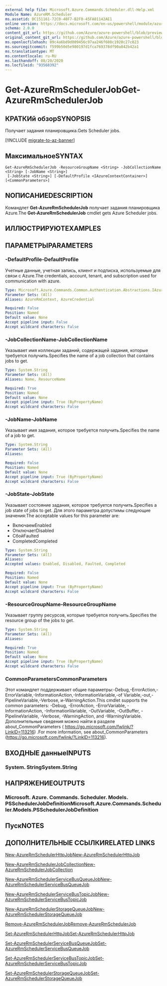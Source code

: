 ```yaml
---
external help file: Microsoft.Azure.Commands.Scheduler.dll-Help.xml
Module Name: AzureRM.Scheduler
ms.assetid: DC151161-72C0-40F7-B2F0-45FA01142AE1
online version: https://docs.microsoft.com/en-us/powershell/module/azurerm.scheduler/get-azurermschedulerjob
schema: 2.0.0
content_git_url: https://github.com/Azure/azure-powershell/blob/preview/src/ResourceManager/Scheduler/Commands.Scheduler/help/Get-AzureRmSchedulerJob.md
original_content_git_url: https://github.com/Azure/azure-powershell/blob/preview/src/ResourceManager/Scheduler/Commands.Scheduler/help/Get-AzureRmSchedulerJob.md
ms.openlocfilehash: 89c4a6bd9d009456c97aa246f608c1920c27c823
ms.sourcegitcommit: f599b50d5e980197d1fca769378df90a842b42a1
ms.translationtype: MT
ms.contentlocale: ru-RU
ms.lasthandoff: 08/20/2020
ms.locfileid: "93568392"
---
```

# <span data-ttu-id="1d41b-101">Get-AzureRmSchedulerJob</span><span class="sxs-lookup"><span data-stu-id="1d41b-101">Get-AzureRmSchedulerJob</span></span>

## <span data-ttu-id="1d41b-102">КРАТКИй обзор</span><span class="sxs-lookup"><span data-stu-id="1d41b-102">SYNOPSIS</span></span>
<span data-ttu-id="1d41b-103">Получает задания планировщика.</span><span class="sxs-lookup"><span data-stu-id="1d41b-103">Gets Scheduler jobs.</span></span>

[!INCLUDE [migrate-to-az-banner](../../includes/migrate-to-az-banner.md)]

## <span data-ttu-id="1d41b-104">Максимальное</span><span class="sxs-lookup"><span data-stu-id="1d41b-104">SYNTAX</span></span>

```
Get-AzureRmSchedulerJob -ResourceGroupName <String> -JobCollectionName <String> [-JobName <String>]
 [-JobState <String>] [-DefaultProfile <IAzureContextContainer>] [<CommonParameters>]
```

## <span data-ttu-id="1d41b-105">NОПИСАНИЕ</span><span class="sxs-lookup"><span data-stu-id="1d41b-105">DESCRIPTION</span></span>
<span data-ttu-id="1d41b-106">Командлет **Get-AzureRmSchedulerJob** получает задания планировщика Azure.</span><span class="sxs-lookup"><span data-stu-id="1d41b-106">The **Get-AzureRmSchedulerJob** cmdlet gets Azure Scheduler jobs.</span></span>

## <span data-ttu-id="1d41b-107">ИЛЛЮСТРИРУЮТ</span><span class="sxs-lookup"><span data-stu-id="1d41b-107">EXAMPLES</span></span>

## <span data-ttu-id="1d41b-108">ПАРАМЕТРЫ</span><span class="sxs-lookup"><span data-stu-id="1d41b-108">PARAMETERS</span></span>

### <span data-ttu-id="1d41b-109">-DefaultProfile</span><span class="sxs-lookup"><span data-stu-id="1d41b-109">-DefaultProfile</span></span>
<span data-ttu-id="1d41b-110">Учетные данные, учетная запись, клиент и подписка, используемые для связи с Azure.</span><span class="sxs-lookup"><span data-stu-id="1d41b-110">The credentials, account, tenant, and subscription used for communication with azure.</span></span>

```yaml
Type: Microsoft.Azure.Commands.Common.Authentication.Abstractions.IAzureContextContainer
Parameter Sets: (All)
Aliases: AzureRmContext, AzureCredential

Required: False
Position: Named
Default value: None
Accept pipeline input: False
Accept wildcard characters: False
```

### <span data-ttu-id="1d41b-111">-JobCollectionName</span><span class="sxs-lookup"><span data-stu-id="1d41b-111">-JobCollectionName</span></span>
<span data-ttu-id="1d41b-112">Указывает имя коллекции заданий, содержащей задания, которые требуется получить.</span><span class="sxs-lookup"><span data-stu-id="1d41b-112">Specifies the name of a job collection that contains jobs to get.</span></span>

```yaml
Type: System.String
Parameter Sets: (All)
Aliases: Name, ResourceName

Required: True
Position: Named
Default value: None
Accept pipeline input: True (ByPropertyName)
Accept wildcard characters: False
```

### <span data-ttu-id="1d41b-113">-JobName</span><span class="sxs-lookup"><span data-stu-id="1d41b-113">-JobName</span></span>
<span data-ttu-id="1d41b-114">Указывает имя задания, которое требуется получить.</span><span class="sxs-lookup"><span data-stu-id="1d41b-114">Specifies the name of a job to get.</span></span>

```yaml
Type: System.String
Parameter Sets: (All)
Aliases:

Required: False
Position: Named
Default value: None
Accept pipeline input: True (ByPropertyName)
Accept wildcard characters: False
```

### <span data-ttu-id="1d41b-115">-JobState</span><span class="sxs-lookup"><span data-stu-id="1d41b-115">-JobState</span></span>
<span data-ttu-id="1d41b-116">Указывает состояние задания, которое требуется получить.</span><span class="sxs-lookup"><span data-stu-id="1d41b-116">Specifies a job state of jobs to get.</span></span>
<span data-ttu-id="1d41b-117">Для этого параметра допустимы следующие значения:</span><span class="sxs-lookup"><span data-stu-id="1d41b-117">The acceptable values for this parameter are:</span></span>
- <span data-ttu-id="1d41b-118">Включаем</span><span class="sxs-lookup"><span data-stu-id="1d41b-118">Enabled</span></span> 
- <span data-ttu-id="1d41b-119">Отключает</span><span class="sxs-lookup"><span data-stu-id="1d41b-119">Disabled</span></span> 
- <span data-ttu-id="1d41b-120">Сбой</span><span class="sxs-lookup"><span data-stu-id="1d41b-120">Faulted</span></span> 
- <span data-ttu-id="1d41b-121">Completed</span><span class="sxs-lookup"><span data-stu-id="1d41b-121">Completed</span></span>

```yaml
Type: System.String
Parameter Sets: (All)
Aliases:
Accepted values: Enabled, Disabled, Faulted, Completed

Required: False
Position: Named
Default value: None
Accept pipeline input: True (ByPropertyName)
Accept wildcard characters: False
```

### <span data-ttu-id="1d41b-122">-ResourceGroupName</span><span class="sxs-lookup"><span data-stu-id="1d41b-122">-ResourceGroupName</span></span>
<span data-ttu-id="1d41b-123">Указывает группу ресурсов, которые требуется получить.</span><span class="sxs-lookup"><span data-stu-id="1d41b-123">Specifies the resource group of the jobs to get.</span></span>

```yaml
Type: System.String
Parameter Sets: (All)
Aliases:

Required: True
Position: Named
Default value: None
Accept pipeline input: True (ByPropertyName)
Accept wildcard characters: False
```

### <span data-ttu-id="1d41b-124">CommonParameters</span><span class="sxs-lookup"><span data-stu-id="1d41b-124">CommonParameters</span></span>
<span data-ttu-id="1d41b-125">Этот командлет поддерживает общие параметры:-Debug,-ErrorAction,-ErrorVariable,-InformationAction,-InformationVariable,-of Variable,-out,-PipelineVariable,-Verbose, и-WarningAction.</span><span class="sxs-lookup"><span data-stu-id="1d41b-125">This cmdlet supports the common parameters: -Debug, -ErrorAction, -ErrorVariable, -InformationAction, -InformationVariable, -OutVariable, -OutBuffer, -PipelineVariable, -Verbose, -WarningAction, and -WarningVariable.</span></span> <span data-ttu-id="1d41b-126">Дополнительные сведения можно найти в разделе about_CommonParameters ( https://go.microsoft.com/fwlink/?LinkID=113216) .</span><span class="sxs-lookup"><span data-stu-id="1d41b-126">For more information, see about_CommonParameters (https://go.microsoft.com/fwlink/?LinkID=113216).</span></span>

## <span data-ttu-id="1d41b-127">ВХОДНЫЕ данные</span><span class="sxs-lookup"><span data-stu-id="1d41b-127">INPUTS</span></span>

### <span data-ttu-id="1d41b-128">System. String</span><span class="sxs-lookup"><span data-stu-id="1d41b-128">System.String</span></span>

## <span data-ttu-id="1d41b-129">НАПРЯЖЕНИЕ</span><span class="sxs-lookup"><span data-stu-id="1d41b-129">OUTPUTS</span></span>

### <span data-ttu-id="1d41b-130">Microsoft. Azure. Commands. Scheduler. Models. PSSchedulerJobDefinition</span><span class="sxs-lookup"><span data-stu-id="1d41b-130">Microsoft.Azure.Commands.Scheduler.Models.PSSchedulerJobDefinition</span></span>

## <span data-ttu-id="1d41b-131">Пуск</span><span class="sxs-lookup"><span data-stu-id="1d41b-131">NOTES</span></span>

## <span data-ttu-id="1d41b-132">ДОПОЛНИТЕЛЬНЫЕ ССЫЛКИ</span><span class="sxs-lookup"><span data-stu-id="1d41b-132">RELATED LINKS</span></span>

[<span data-ttu-id="1d41b-133">New-AzureRmSchedulerHttpJob</span><span class="sxs-lookup"><span data-stu-id="1d41b-133">New-AzureRmSchedulerHttpJob</span></span>](./New-AzureRmSchedulerHttpJob.md)

[<span data-ttu-id="1d41b-134">New-AzureRmSchedulerJobCollection</span><span class="sxs-lookup"><span data-stu-id="1d41b-134">New-AzureRmSchedulerJobCollection</span></span>](./New-AzureRmSchedulerJobCollection.md)

[<span data-ttu-id="1d41b-135">New-AzureRmSchedulerServiceBusQueueJob</span><span class="sxs-lookup"><span data-stu-id="1d41b-135">New-AzureRmSchedulerServiceBusQueueJob</span></span>](./New-AzureRmSchedulerServiceBusQueueJob.md)

[<span data-ttu-id="1d41b-136">New-AzureRmSchedulerServiceBusTopicJob</span><span class="sxs-lookup"><span data-stu-id="1d41b-136">New-AzureRmSchedulerServiceBusTopicJob</span></span>](./New-AzureRmSchedulerServiceBusTopicJob.md)

[<span data-ttu-id="1d41b-137">New-AzureRmSchedulerStorageQueueJob</span><span class="sxs-lookup"><span data-stu-id="1d41b-137">New-AzureRmSchedulerStorageQueueJob</span></span>](./New-AzureRmSchedulerStorageQueueJob.md)

[<span data-ttu-id="1d41b-138">Remove-AzureRmSchedulerJob</span><span class="sxs-lookup"><span data-stu-id="1d41b-138">Remove-AzureRmSchedulerJob</span></span>](./Remove-AzureRmSchedulerJob.md)

[<span data-ttu-id="1d41b-139">Set-AzureRmSchedulerHttpJob</span><span class="sxs-lookup"><span data-stu-id="1d41b-139">Set-AzureRmSchedulerHttpJob</span></span>](./Set-AzureRmSchedulerHttpJob.md)

[<span data-ttu-id="1d41b-140">Set-AzureRmSchedulerServiceBusQueueJob</span><span class="sxs-lookup"><span data-stu-id="1d41b-140">Set-AzureRmSchedulerServiceBusQueueJob</span></span>](./Set-AzureRmSchedulerServiceBusQueueJob.md)

[<span data-ttu-id="1d41b-141">Set-AzureRmSchedulerServiceBusTopicJob</span><span class="sxs-lookup"><span data-stu-id="1d41b-141">Set-AzureRmSchedulerServiceBusTopicJob</span></span>](./Set-AzureRmSchedulerServiceBusTopicJob.md)

[<span data-ttu-id="1d41b-142">Set-AzureRmSchedulerStorageQueueJob</span><span class="sxs-lookup"><span data-stu-id="1d41b-142">Set-AzureRmSchedulerStorageQueueJob</span></span>](./Set-AzureRmSchedulerStorageQueueJob.md)


